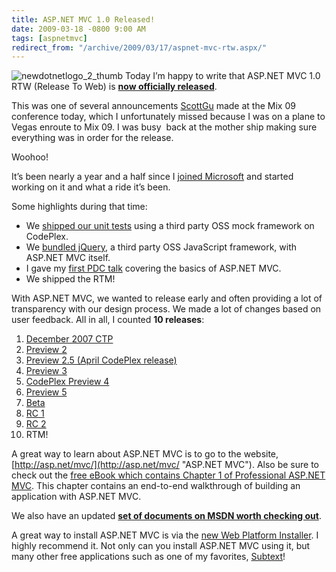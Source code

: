 ```yaml
---
title: ASP.NET MVC 1.0 Released!
date: 2009-03-18 -0800 9:00 AM
tags: [aspnetmvc]
redirect_from: "/archive/2009/03/17/aspnet-mvc-rtw.aspx/"
---
```


![newdotnetlogo\_2\_thumb](https://haacked.com/images/haacked_com/WindowsLiveWriter/ASP.NETMVC1.0Released_D6B8/newdotnetlogo_2_thumb_3.png "newdotnetlogo_2_thumb")
Today I’m happy to write that ASP.NET MVC 1.0 RTW (Release To Web) is
[**now officially
released**](http://go.microsoft.com/fwlink/?LinkId=144444 "ASP.NET MVC 1.0 Download Details Page").

This was one of several announcements
[ScottGu](http://weblogs.asp.net/scottgu/) made at the Mix 09 conference
today, which I unfortunately missed because I was on a plane to Vegas
enroute to Mix 09. I was busy  back at the mother ship making sure
everything was in order for the release.

Woohoo!

It’s been nearly a year and a half since I [joined
Microsoft](https://haacked.com/archive/2007/09/17/why-is-microsoft-removing-my-mvp-status.aspx "Joining Microsoft")
and started working on it and what a ride it’s been.

Some highlights during that time:

-   We [shipped our unit
    tests](https://haacked.com/archive/2008/04/17/asp.net-mvc-preview-of-a-preview.aspx "Preview of a preview")
    using a third party OSS mock framework on CodePlex.
-   We [bundled
    jQuery](https://haacked.com/archive/2008/09/30/jquery-and-asp.net-mvc.aspx "jQuery and ASP.NET MVC"),
    a third party OSS JavaScript framework, with ASP.NET MVC itself.
-   I gave my [first PDC
    talk](http://channel9.msdn.com/pdc2008/PC21/ "My first PDC talk")
    covering the basics of ASP.NET MVC.
-   We shipped the RTM!

With ASP.NET MVC, we wanted to release early and often providing a lot
of transparency with our design process. We made a lot of changes based
on user feedback. All in all, I counted **10 releases**:

1.  [December 2007
    CTP](http://weblogs.asp.net/scottgu/archive/2007/12/09/asp-net-3-5-extensions-ctp-preview-released.aspx "ScottGu announces December CTP")
2.  [Preview
    2](https://haacked.com/archive/2008/03/10/thoughts-on-asp.net-mvc-preview-2-and-beyond.aspx "Thoughts on Preview 2")
3.  [Preview 2.5 (April CodePlex
    release)](https://haacked.com/archive/2008/04/17/asp.net-mvc-preview-of-a-preview.aspx "Preview of a Preview")
4.  [Preview
    3](https://haacked.com/archive/2008/05/12/sp1-beta-and-its-effect-on-mvc.aspx "Preview 3")
5.  [CodePlex Preview
    4](https://haacked.com/archive/2008/07/16/aspnetmvc-codeplex-preview4.aspx "CodePlex Preview 4")
6.  [Preview
    5](https://haacked.com/archive/2008/08/29/asp.net-mvc-codeplex-preview-5-released.aspx "Preview 5")
7.  [Beta](https://haacked.com/archive/2008/10/16/aspnetmvc-beta-release.aspx "Beta")
8.  [RC
    1](https://haacked.com/archive/2009/01/27/aspnetmvc-release-candidate.aspx "Release Candidate")
9.  [RC
    2](https://haacked.com/archive/2009/03/03/aspnetmvc-changes-for-rc2.aspx "Release Candidate 2")
10. RTM!

A great way to learn about ASP.NET MVC is to go to the website,
[http://asp.net/mvc/](http://asp.net/mvc/ "ASP.NET MVC"). Also be sure
to check out the [free eBook which contains Chapter 1 of Professional
ASP.NET
MVC](http://weblogs.asp.net/scottgu/archive/2009/03/10/free-asp-net-mvc-ebook-tutorial.aspx "Free eBook").
This chapter contains an end-to-end walkthrough of building an
application with ASP.NET MVC.

We also have an updated **[set of documents on MSDN worth checking
out](http://go.microsoft.com/fwlink/?LinkId=145989 "MSDN Docs about ASP.NET MVC")**.

A great way to install ASP.NET MVC is via the [new Web Platform
Installer](http://www.microsoft.com/web "Web Platform Installer"). I
highly recommend it. Not only can you install ASP.NET MVC using it, but
many other free applications such as one of my favorites,
[Subtext](http://subtextproject.com/ "Subtext")!

